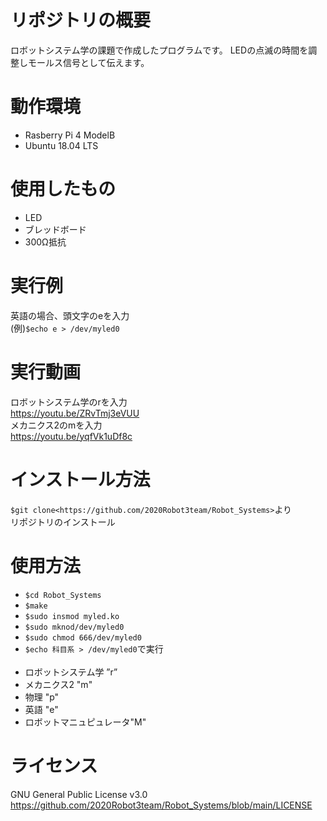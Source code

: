 # リポジトリの概要
ロボットシステム学の課題で作成したプログラムです。
LEDの点滅の時間を調整しモールス信号として伝えます。
# 動作環境
- Rasberry Pi 4 ModelB
- Ubuntu 18.04 LTS
# 使用したもの
- LED
- ブレッドボード
- 300Ω抵抗
# 実行例
英語の場合、頭文字のeを入力　<br>
(例)`$echo e > /dev/myled0`
# 実行動画
ロボットシステム学のrを入力　<br>
<https://youtu.be/ZRvTmj3eVUU><br>
メカニクス2のmを入力　<br>
<https://youtu.be/yqfVk1uDf8c>
# インストール方法
`$git clone<https://github.com/2020Robot3team/Robot_Systems>`より <br>
リポジトリのインストール
# 使用方法
- `$cd Robot_Systems` <br>
- `$make` <br>
- `$sudo insmod myled.ko` <br>
- `$sudo mknod/dev/myled0` <br>
- `$sudo chmod 666/dev/myled0` <br>
- `$echo 科目系 > /dev/myled0`で実行 <br>
          <br>
- ロボットシステム学 ”r”
- メカニクス2 "m"
- 物理  "p"
- 英語 "e"
- ロボットマニュピュレータ"M"
# ライセンス
GNU General Public License v3.0
<https://github.com/2020Robot3team/Robot_Systems/blob/main/LICENSE>

